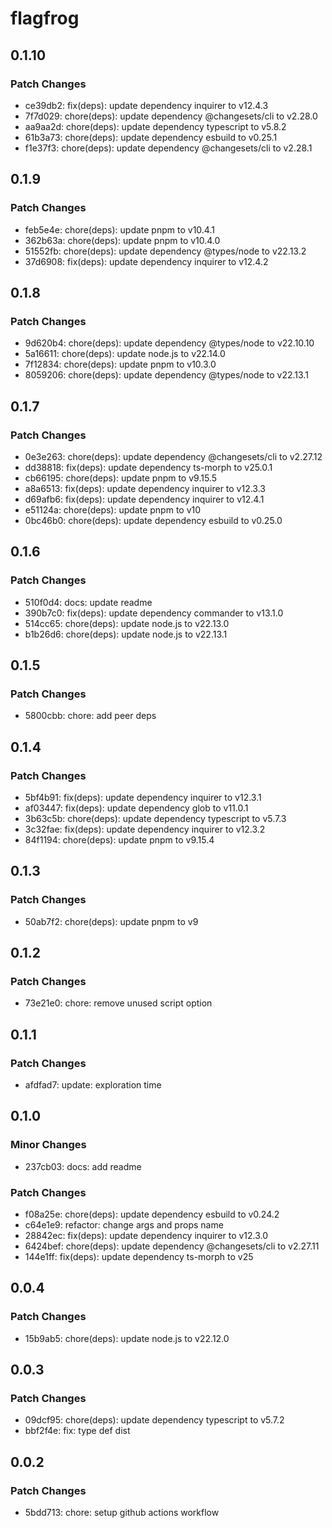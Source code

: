 # flagfrog

## 0.1.10

### Patch Changes

- ce39db2: fix(deps): update dependency inquirer to v12.4.3
- 7f7d029: chore(deps): update dependency @changesets/cli to v2.28.0
- aa9aa2d: chore(deps): update dependency typescript to v5.8.2
- 61b3a73: chore(deps): update dependency esbuild to v0.25.1
- f1e37f3: chore(deps): update dependency @changesets/cli to v2.28.1

## 0.1.9

### Patch Changes

- feb5e4e: chore(deps): update pnpm to v10.4.1
- 362b63a: chore(deps): update pnpm to v10.4.0
- 51552fb: chore(deps): update dependency @types/node to v22.13.2
- 37d6908: fix(deps): update dependency inquirer to v12.4.2

## 0.1.8

### Patch Changes

- 9d620b4: chore(deps): update dependency @types/node to v22.10.10
- 5a16611: chore(deps): update node.js to v22.14.0
- 7f12834: chore(deps): update pnpm to v10.3.0
- 8059206: chore(deps): update dependency @types/node to v22.13.1

## 0.1.7

### Patch Changes

- 0e3e263: chore(deps): update dependency @changesets/cli to v2.27.12
- dd38818: fix(deps): update dependency ts-morph to v25.0.1
- cb66195: chore(deps): update pnpm to v9.15.5
- a8a6513: fix(deps): update dependency inquirer to v12.3.3
- d69afb6: fix(deps): update dependency inquirer to v12.4.1
- e51124a: chore(deps): update pnpm to v10
- 0bc46b0: chore(deps): update dependency esbuild to v0.25.0

## 0.1.6

### Patch Changes

- 510f0d4: docs: update readme
- 390b7c0: fix(deps): update dependency commander to v13.1.0
- 514cc65: chore(deps): update node.js to v22.13.0
- b1b26d6: chore(deps): update node.js to v22.13.1

## 0.1.5

### Patch Changes

- 5800cbb: chore: add peer deps

## 0.1.4

### Patch Changes

- 5bf4b91: fix(deps): update dependency inquirer to v12.3.1
- af03447: fix(deps): update dependency glob to v11.0.1
- 3b63c5b: chore(deps): update dependency typescript to v5.7.3
- 3c32fae: fix(deps): update dependency inquirer to v12.3.2
- 84f1194: chore(deps): update pnpm to v9.15.4

## 0.1.3

### Patch Changes

- 50ab7f2: chore(deps): update pnpm to v9

## 0.1.2

### Patch Changes

- 73e21e0: chore: remove unused script option

## 0.1.1

### Patch Changes

- afdfad7: update: exploration time

## 0.1.0

### Minor Changes

- 237cb03: docs: add readme

### Patch Changes

- f08a25e: chore(deps): update dependency esbuild to v0.24.2
- c64e1e9: refactor: change args and props name
- 28842ec: fix(deps): update dependency inquirer to v12.3.0
- 6424bef: chore(deps): update dependency @changesets/cli to v2.27.11
- 144e1ff: fix(deps): update dependency ts-morph to v25

## 0.0.4

### Patch Changes

- 15b9ab5: chore(deps): update node.js to v22.12.0

## 0.0.3

### Patch Changes

- 09dcf95: chore(deps): update dependency typescript to v5.7.2
- bbf2f4e: fix: type def dist

## 0.0.2

### Patch Changes

- 5bdd713: chore: setup github actions workflow
